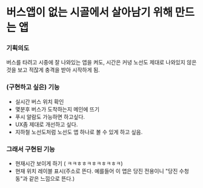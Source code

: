 # 버스앱이 없는 시골에서 살아남기 위해 만드는 앱

### 기획의도
버스를 타려고 시중에 잘 나와있는 앱을 켜도, 시간은 커녕 노선도 제대로 나와있지 않은것을 보고 적잖게 충격을 받아 시작하게 됨.

### (구현하고 싶은) 기능
- 실시간 버스 위치 확인
- 몇분후 버스가 도착하는지 메인에 뜨기
- 푸시 알람도 가능하면 하고싶다.
- UX좀 제대로 개선하고 싶다.
- 지하철 노선도처럼 노선도 앱 하나로 볼 수 있게 하고 싶음.

### 그래서 구현된 기능
- 현재시간 보이게 하기 ( ㅋㅋㅎㅎㅋㅎㅋㅎㅋㅎㅋ)
- 현재 위치 레이블 표시(주소로 뜬다. 예를들어 이 앱은 당진 전용이니 "당진 수청동"과 같은 느낌으로 뜬다.)

